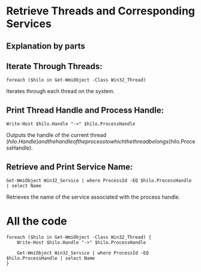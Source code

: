 # Retrieve Threads and Corresponding Services

## Explanation by parts

## Iterate Through Threads:
```
foreach ($hilo in Get-WmiObject -Class Win32_Thread)

```
Iterates through each thread on the system.

## Print Thread Handle and Process Handle:
```
Write-Host $hilo.Handle "->" $hilo.ProcessHandle

```
Outputs the handle of the current thread ($hilo.Handle) and the handle of the process to which the thread belongs ($hilo.ProcessHandle).

## Retrieve and Print Service Name:
```
Get-WmiObject Win32_Service | where ProcessId -EQ $hilo.ProcessHandle | select Name

```
Retrieves the name of the service associated with the process handle.

# All the code
```
foreach ($hilo in Get-WmiObject -Class Win32_Thread) {
    Write-Host $hilo.Handle "->" $hilo.ProcessHandle

    Get-WmiObject Win32_Service | where ProcessId -EQ $hilo.ProcessHandle | select Name
}

```